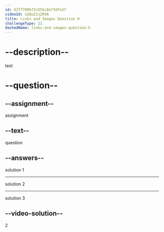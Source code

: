 ```yaml
---
id: 637f700b72c65bc8e73dfe2f
videoId: LGQuIIv2RVA
title: Links and Images Question H
challengeType: 11
dashedName: links-and-images-question-h
---
```

# --description--

text

# --question--

## --assignment--

assignment
    
## --text--

question

## --answers--

solution 1

---

solution 2

---

solution 3


## --video-solution--

2
